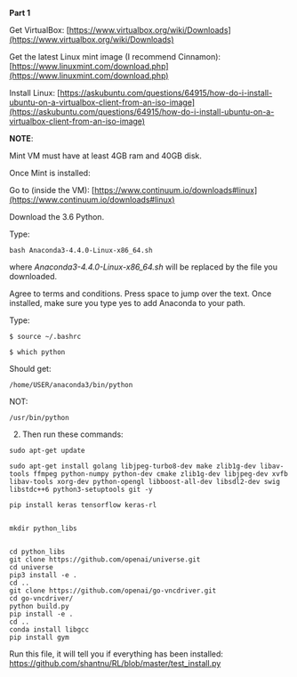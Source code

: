 **Part 1**

Get VirtualBox: [https://www.virtualbox.org/wiki/Downloads](https://www.virtualbox.org/wiki/Downloads)

Get the latest Linux mint image (I recommend Cinnamon): [https://www.linuxmint.com/download.php](https://www.linuxmint.com/download.php)

Install Linux: [https://askubuntu.com/questions/64915/how-do-i-install-ubuntu-on-a-virtualbox-client-from-an-iso-image](https://askubuntu.com/questions/64915/how-do-i-install-ubuntu-on-a-virtualbox-client-from-an-iso-image)


**NOTE**: 

Mint VM must have at least 4GB ram and 40GB disk.


Once Mint is installed:

Go to (inside the VM): [https://www.continuum.io/downloads#linux](https://www.continuum.io/downloads#linux)

Download the 3.6 Python.

Type:

```
bash Anaconda3-4.4.0-Linux-x86_64.sh
```


where *Anaconda3-4.4.0-Linux-x86_64.sh* will be replaced by the file you downloaded.

Agree to terms and conditions. Press space to jump over the text. Once installed, make sure you type yes to add Anaconda to your path.

Type:

```
$ source ~/.bashrc

$ which python
```

Should get:

```
/home/USER/anaconda3/bin/python
```

NOT:

```
/usr/bin/python
```



2) Then run these commands:

```
sudo apt-get update

sudo apt-get install golang libjpeg-turbo8-dev make zlib1g-dev libav-tools ffmpeg python-numpy python-dev cmake zlib1g-dev libjpeg-dev xvfb libav-tools xorg-dev python-opengl libboost-all-dev libsdl2-dev swig libstdc++6 python3-setuptools git -y

pip install keras tensorflow keras-rl


mkdir python_libs


cd python_libs
git clone https://github.com/openai/universe.git
cd universe
pip3 install -e .
cd ..
git clone https://github.com/openai/go-vncdriver.git
cd go-vncdriver/
python build.py 
pip install -e .
cd ..
conda install libgcc
pip install gym
```

  

Run this file, it will tell you if everything has been installed: https://github.com/shantnu/RL/blob/master/test_install.py